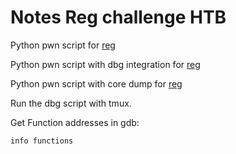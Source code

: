 # Notes Reg challenge HTB

Python pwn script for [reg](https://github.com/WoodenshoeNL/black-badge/blob/master/htb/challenges/ch-reg.py)

Python pwn script with dbg integration for [reg](https://github.com/WoodenshoeNL/black-badge/blob/master/htb/challenges/ch-reg-debug.py)

Python pwn script with core dump for [reg](https://github.com/WoodenshoeNL/black-badge/blob/master/htb/challenges/ch-reg-core.py)

Run the dbg script with tmux.

Get Function addresses in gdb:

```bash
info functions
```